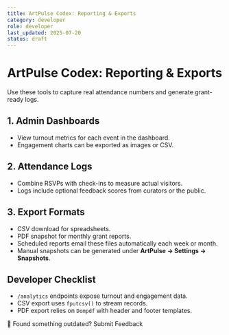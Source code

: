 ```yaml
---
title: ArtPulse Codex: Reporting & Exports
category: developer
role: developer
last_updated: 2025-07-20
status: draft
---
```

# ArtPulse Codex: Reporting & Exports

Use these tools to capture real attendance numbers and generate grant-ready logs.

## 1. Admin Dashboards
- View turnout metrics for each event in the dashboard.
- Engagement charts can be exported as images or CSV.

## 2. Attendance Logs
- Combine RSVPs with check-ins to measure actual visitors.
- Logs include optional feedback scores from curators or the public.

## 3. Export Formats
- CSV download for spreadsheets.
- PDF snapshot for monthly grant reports.
- Scheduled reports email these files automatically each week or month.
- Manual snapshots can be generated under **ArtPulse → Settings → Snapshots**.

## Developer Checklist
- `/analytics` endpoints expose turnout and engagement data.
- CSV export uses `fputcsv()` to stream records.
- PDF export relies on `Dompdf` with header and footer templates.

💬 Found something outdated? Submit Feedback
